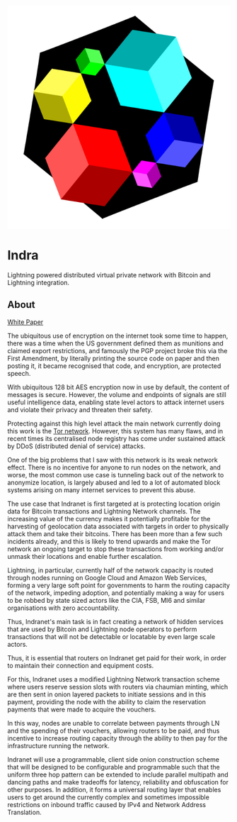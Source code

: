 ![Indra Routing Protocol Logo](doc/logo.svg)

# Indra

Lightning powered distributed virtual private network with Bitcoin and Lightning
integration.

## About

[White Paper](doc/whitepaper.md)

The ubiquitous use of encryption on the internet took some time to happen,
there was a time when the US government defined them as munitions and
claimed export restrictions, and famously the PGP project broke this via the
First Amendment, by literally printing the source code on paper and then
posting it, it became recognised that code, and encryption, are protected
speech.

With ubiquitous 128 bit AES encryption now in use by default, the content of
messages is secure. However, the volume and endpoints of signals are still
useful intelligence data, enabling state level actors to attack internet
users and violate their privacy and threaten their safety.

Protecting against this high level attack the main network currently doing
this work is the [Tor network](https://torproject.org). However, this system
has many flaws, and in recent times its centralised node registry has come
under sustained attack by DDoS (distributed denial of service) attacks.

One of the big problems that I saw with this network is its weak network
effect. There is no incentive for anyone to run nodes on the network, and
worse, the most common use case is tunneling back out of the network to
anonymize location, is largely abused and led to a lot of automated block
systems arising on many internet services to prevent this abuse.

The use case that Indranet is first targeted at is protecting location
origin data for Bitcoin transactions and Lightning Network channels. The
increasing value of the currency makes it potentially profitable for the
harvesting of geolocation data associated with targets in order to
physically attack them and take their bitcoins. There has been more than a
few such incidents already, and this is likely to trend upwards and make the
Tor network an ongoing target to stop these transactions from working and/or
unmask their locations and enable further escalation.

Lightning, in particular, currently half of the network capacity is routed
through nodes running on Google Cloud and Amazon Web Services, forming a
very large soft point for governments to harm the routing capacity of the
network, impeding adoption, and potentially making a way for users to be
robbed by state sized actors like the CIA, FSB, MI6 and similar
organisations with zero accountability.

Thus, Indranet's main task is in fact creating a network of hidden services
that are used by Bitcoin and Lightning node operators to perform
transactions that will not be detectable or locatable by even large scale
actors.

Thus, it is essential that routers on Indranet get paid for their work, in
order to maintain their connection and equipment costs.

For this, Indranet uses a modified Lightning Network transaction scheme
where users reserve session slots with routers via chaumian minting, which
are then sent in onion layered packets to initiate sessions and in this
payment, providing the node with the ability to claim the reservation
payments that were made to acquire the vouchers.

In this way, nodes are unable to correlate between payments through LN and
the spending of their vouchers, allowing routers to be paid, and thus
incentive to increase routing capacity through the ability to then pay for
the infrastructure running the network.

Indranet will use a programmable, client side onion construction
scheme that will be designed to be configurable and programmable such that
the uniform three hop pattern can be extended to include parallel multipath and
dancing paths and make tradeoffs for latency, reliability and obfuscation
for other purposes. In addition, it forms a universal routing layer that
enables users to get around the currently complex and sometimes impossible
restrictions on inbound traffic caused by IPv4 and Network Address Translation.
